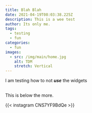 ```yaml
---
title: Blah Blah
date: 2021-04-19T08:03:38.225Z
description: This is a wee test
author: Its only me.
tags:
  - testing
  - fun
categories:
  - fun
images:
  - src: /img/main/home.jpg
    alt: TDM
    stretch: Vertical
---
```

I am testing how to not ***use*** the widgets

## <!--more-->

This is below the more.

{{< instagram CNS7YF9BdQe >}}